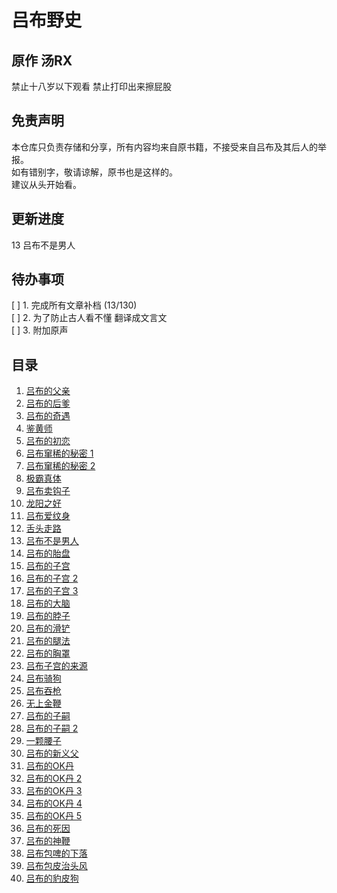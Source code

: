 # 吕布野史

## 原作 汤RX

禁止十八岁以下观看
禁止打印出来擦屁股

## 免责声明

本仓库只负责存储和分享，所有内容均来自原书籍，不接受来自吕布及其后人的举报。  
如有错别字，敬请谅解，原书也是这样的。  
建议从头开始看。

## 更新进度

13 吕布不是男人

## 待办事项

[ ] 1. 完成所有文章补档 (13/130)  
[ ] 2. 为了防止古人看不懂 翻译成文言文  
[ ] 3. 附加原声

## 目录

1. [吕布的父亲](content/1.md)
2. [吕布的后爹](content/2.md)
3. [吕布的奇遇](content/3.md)
4. [鉴黄师](content/4.md)
5. [吕布的初恋](content/5.md)
6. [吕布窜稀的秘密 1](content/6.md)
7. [吕布窜稀的秘密 2](content/7.md)
8. [极霸真体](content/8.md)
9. [吕布卖钩子](content/9.md)
10. [龙阳之好](content/10.md)
11. [吕布爱纹身](content/11.md)
12. [舌头走路](content/12.md)
13. [吕布不是男人](content/13.md)
14. [吕布的胎盘](content/14.md)
15. [吕布的子宫](content/15.md)
16. [吕布的子宫 2](content/16.md)
17. [吕布的子宫 3](content/17.md)
18. [吕布的大脑](content/18.md)
19. [吕布的脖子](content/19.md)
20. [吕布的滑铲](content/20.md)
21. [吕布的腿法](content/21.md)
22. [吕布的胸罩](content/22.md)
23. [吕布子宫的来源](content/23.md)
24. [吕布骑狗](content/24.md)
25. [吕布吞枪](content/25.md)
26. [无上金鞭](content/26.md)
27. [吕布的子嗣](content/27.md)
28. [吕布的子嗣 2](content/28.md)
29. [一颗腰子](content/29.md)
30. [吕布的新义父](content/30.md)
31. [吕布的OK丹](content/31.md)
32. [吕布的OK丹 2](content/32.md)
33. [吕布的OK丹 3](content/33.md)
34. [吕布的OK丹 4](content/34.md)
35. [吕布的OK丹 5](content/35.md)
36. [吕布的死因](content/36.md)
37. [吕布的神鞭](content/37.md)
38. [吕布包啤的下落](content/38.md)
39. [吕布包皮治头风](content/39.md)
40. [吕布的豹皮狗](content/40.md)
